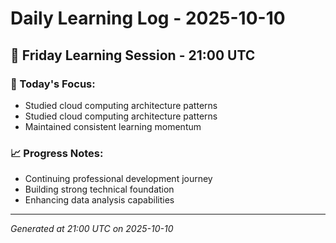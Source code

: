 # Daily Learning Log - 2025-10-10

## 📅 Friday Learning Session - 21:00 UTC

### 🎯 Today's Focus:
- Studied cloud computing architecture patterns
- Studied cloud computing architecture patterns
- Maintained consistent learning momentum

### 📈 Progress Notes:
- Continuing professional development journey
- Building strong technical foundation
- Enhancing data analysis capabilities

---
*Generated at 21:00 UTC on 2025-10-10*
